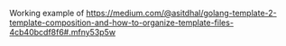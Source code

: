 Working example of https://medium.com/@asitdhal/golang-template-2-template-composition-and-how-to-organize-template-files-4cb40bcdf8f6#.mfny53p5w